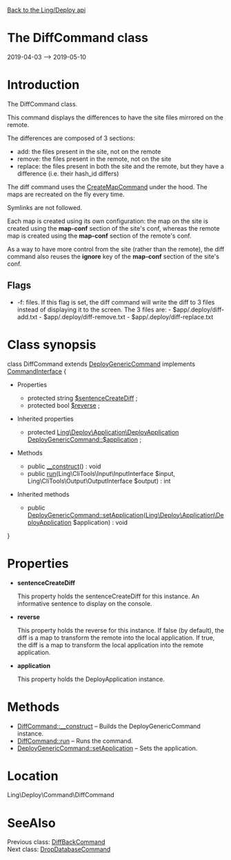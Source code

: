 [Back to the Ling/Deploy api](https://github.com/lingtalfi/Deploy/blob/master/doc/api/Ling/Deploy.md)



The DiffCommand class
================
2019-04-03 --> 2019-05-10






Introduction
============

The DiffCommand class.

This command displays the differences to have the site files mirrored on the remote.

The differences are composed of 3 sections:

- add: the files present in the site, not on the remote
- remove: the files present in the remote, not on the site
- replace: the files present in both the site and the remote, but they have a difference (i.e. their hash_id differs)


The diff command uses the [CreateMapCommand](https://github.com/lingtalfi/Deploy/blob/master/doc/api/Ling/Deploy/Command/CreateMapCommand.md) under the hood.
The maps are recreated on the fly every time.

Symlinks are not followed.

Each map is created using its own configuration: the map on the site is created using the **map-conf** section of the site's conf,
whereas the remote map is created using the **map-conf** section of the remote's conf.

As a way to have more control from the site (rather than the remote), the diff command also reuses the
**ignore** key of the **map-conf** section of the site's conf.





Flags
------------
- -f: files. If this flag is set, the diff command will write the diff to 3 files instead of displaying it
         to the screen. The 3 files are:
             - $app/.deploy/diff-add.txt
             - $app/.deploy/diff-remove.txt
             - $app/.deploy/diff-replace.txt



Class synopsis
==============


class <span class="pl-k">DiffCommand</span> extends [DeployGenericCommand](https://github.com/lingtalfi/Deploy/blob/master/doc/api/Ling/Deploy/Command/DeployGenericCommand.md) implements [CommandInterface](https://github.com/lingtalfi/CliTools/blob/master/doc/api/Ling/CliTools/Command/CommandInterface.md) {

- Properties
    - protected string [$sentenceCreateDiff](#property-sentenceCreateDiff) ;
    - protected bool [$reverse](#property-reverse) ;

- Inherited properties
    - protected [Ling\Deploy\Application\DeployApplication](https://github.com/lingtalfi/Deploy/blob/master/doc/api/Ling/Deploy/Application/DeployApplication.md) [DeployGenericCommand::$application](#property-application) ;

- Methods
    - public [__construct](https://github.com/lingtalfi/Deploy/blob/master/doc/api/Ling/Deploy/Command/DiffCommand/__construct.md)() : void
    - public [run](https://github.com/lingtalfi/Deploy/blob/master/doc/api/Ling/Deploy/Command/DiffCommand/run.md)(Ling\CliTools\Input\InputInterface $input, Ling\CliTools\Output\OutputInterface $output) : int

- Inherited methods
    - public [DeployGenericCommand::setApplication](https://github.com/lingtalfi/Deploy/blob/master/doc/api/Ling/Deploy/Command/DeployGenericCommand/setApplication.md)([Ling\Deploy\Application\DeployApplication](https://github.com/lingtalfi/Deploy/blob/master/doc/api/Ling/Deploy/Application/DeployApplication.md) $application) : void

}




Properties
=============

- <span id="property-sentenceCreateDiff"><b>sentenceCreateDiff</b></span>

    This property holds the sentenceCreateDiff for this instance.
    An informative sentence to display on the console.
    
    

- <span id="property-reverse"><b>reverse</b></span>

    This property holds the reverse for this instance.
    If false (by default), the diff is a map to transform the remote into the local application.
    If true, the diff is a map to transform the local application into the remote application.
    
    

- <span id="property-application"><b>application</b></span>

    This property holds the DeployApplication instance.
    
    



Methods
==============

- [DiffCommand::__construct](https://github.com/lingtalfi/Deploy/blob/master/doc/api/Ling/Deploy/Command/DiffCommand/__construct.md) &ndash; Builds the DeployGenericCommand instance.
- [DiffCommand::run](https://github.com/lingtalfi/Deploy/blob/master/doc/api/Ling/Deploy/Command/DiffCommand/run.md) &ndash; Runs the command.
- [DeployGenericCommand::setApplication](https://github.com/lingtalfi/Deploy/blob/master/doc/api/Ling/Deploy/Command/DeployGenericCommand/setApplication.md) &ndash; Sets the application.





Location
=============
Ling\Deploy\Command\DiffCommand


SeeAlso
==============
Previous class: [DiffBackCommand](https://github.com/lingtalfi/Deploy/blob/master/doc/api/Ling/Deploy/Command/DiffBackCommand.md)<br>Next class: [DropDatabaseCommand](https://github.com/lingtalfi/Deploy/blob/master/doc/api/Ling/Deploy/Command/DropDatabaseCommand.md)<br>
